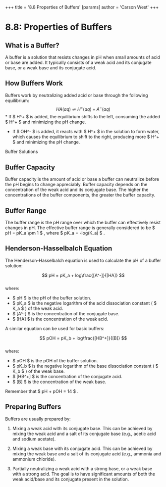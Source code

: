 +++
 title = '8.8 Properties of Buffers'
[params]
	author = 'Carson West'
+++
# 8.8: Properties of Buffers

## What is a Buffer?
A buffer is a solution that resists changes in pH when small amounts of acid or base are added. It typically consists of a weak acid and its conjugate base, or a weak base and its conjugate acid.

## How Buffers Work
Buffers work by neutralizing added acid or base through the following equilibrium:
 $$ HA(aq) \rightleftharpoons H^+(aq) + A^-(aq) $$  *   If  $ H^+ $  is added, the equilibrium shifts to the left, consuming the added  $ H^+ $  and minimizing the pH change.
*   If  $ OH^- $  is added, it reacts with  $ H^+ $  in the solution to form water, which causes the equilibrium to shift to the right, producing more  $ H^+ $  and minimizing the pH change.

Buffer Solutions
## Buffer Capacity
Buffer capacity is the amount of acid or base a buffer can neutralize before the pH begins to change appreciably.  Buffer capacity depends on the concentration of the weak acid and its conjugate base. The higher the concentrations of the buffer components, the greater the buffer capacity.

## Buffer Range
The buffer range is the pH range over which the buffer can effectively resist changes in pH.  The effective buffer range is generally considered to be  $ pH = pK_a \pm 1 $ , where  $ pK_a = -log(K_a) $ .

## Henderson-Hasselbalch Equation
The Henderson-Hasselbalch equation is used to calculate the pH of a buffer solution:

 $$ pH = pK_a + log\frac{[A^-]}{[HA]} $$  
where:
*    $ pH $  is the pH of the buffer solution.
*    $ pK_a $  is the negative logarithm of the acid dissociation constant ( $ K_a $ ) of the weak acid.
*    $ [A^-] $  is the concentration of the conjugate base.
*    $ [HA] $  is the concentration of the weak acid.

A similar equation can be used for basic buffers:

 $$ pOH = pK_b + log\frac{[HB^+]}{[B]} $$  
where:
*    $ pOH $  is the pOH of the buffer solution.
*    $ pK_b $  is the negative logarithm of the base dissociation constant ( $ K_b $ ) of the weak base.
*    $ [HB^+] $  is the concentration of the conjugate acid.
*    $ [B] $  is the concentration of the weak base.

Remember that  $ pH + pOH = 14 $ .

## Preparing Buffers
Buffers are usually prepared by:

1.  Mixing a weak acid with its conjugate base. This can be achieved by mixing the weak acid and a salt of its conjugate base (e.g., acetic acid and sodium acetate).

2.  Mixing a weak base with its conjugate acid. This can be achieved by mixing the weak base and a salt of its conjugate acid (e.g., ammonia and ammonium chloride).

3.  Partially neutralizing a weak acid with a strong base, or a weak base with a strong acid.  The goal is to have significant amounts of both the weak acid/base and its conjugate present in the solution.
